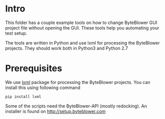 # Intro
This folder has a couple example tools on how to change ByteBlower GUI project
file without opening the GUI. These tools help you automating your test setup.

The tools are written in Python and use lxml for processing the ByteBlower projects.
They should work both in Python3 and Python 2.7

# Prerequisites

We use [lxml](https://lxml.de/) package for processing the ByteBlower projects. You can install this using following command

`pip install lxml`

Some of the scripts need the ByteBlower-API (mostly redocking). An installer is found on http://setup.byteblower.com
